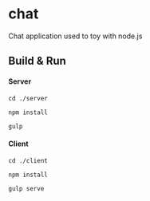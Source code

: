 # chat

Chat application used to toy with node.js

## Build & Run

#### Server

`cd ./server`

`npm install`

`gulp`

#### Client

`cd ./client`

`npm install`

`gulp serve`
